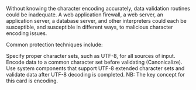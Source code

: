 Without knowing the character encoding accurately, data validation routines could be inadequate. A web application firewall, a web server, an application server, a database server, and other interpreters could each be susceptible, and susceptible in different ways, to malicious character encoding issues.

Common protection techniques include:

Specify proper character sets, such as UTF-8, for all sources of input.
Encode data to a common character set before validating (Canonicalize).
Use system components that support UTF-8 extended character sets and validate data after UTF-8 decoding is completed.
NB: The key concept for this card is encoding.
